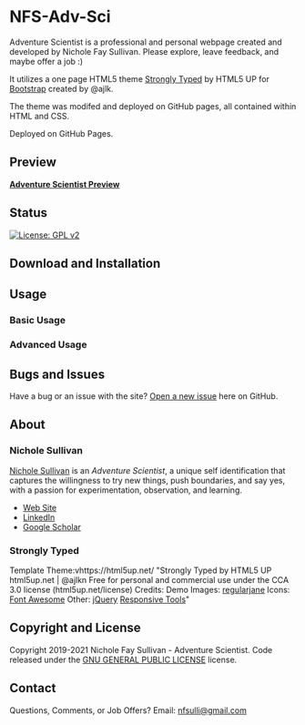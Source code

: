 # NFS-Adv-Sci
Adventure Scientist is a professional and personal webpage created and developed by Nichole Fay Sullivan. Please explore, leave feedback, and maybe offer a job :)

It utilizes a one page HTML5 theme [Strongly Typed](html5up.net) by HTML5 UP for [Bootstrap](http://getbootstrap.com/) created by @ajlk.

The theme was modifed and deployed on GitHub pages, all contained within HTML and CSS.

Deployed on GitHub Pages.

## Preview

**[Adventure Scientist Preview](https://colee222.github.io/NFS-Adv-Sci/)**

## Status

[![License: GPL v2](https://img.shields.io/badge/License-GPL_v2-blue.svg)](https://www.gnu.org/licenses/old-licenses/gpl-2.0.en.html)

## Download and Installation

## Usage

### Basic Usage

### Advanced Usage

## Bugs and Issues

Have a bug or an issue with the site? [Open a new issue](https://github.com/colee222/NFS-Adv-Sci/issues) here on GitHub.

## About

### Nichole Sullivan

[Nichole Sullivan](https://colee222.github.io/NFS-Adv-Sci/) is an *Adventure Scientist*, a unique self identification that captures the willingness to try new things, push boundaries, and say yes, with a passion for experimentation, observation, and learning.

* [Web Site](https://colee222.github.io/NFS-Adv-Sci/)
* [LinkedIn](https://www.linkedin.com/in/nicholesullivan)
* [Google Scholar](https://scholar.google.com/citations?user=XphOlooAAAAJ&hl=en)

### Strongly Typed

Template Theme:vhttps://html5up.net/
"Strongly Typed by HTML5 UP html5up.net | @ajlkn
Free for personal and commercial use under the CCA 3.0 license (html5up.net/license)
Credits:
	Demo Images:
		[regularjane](regularjane.deviantart.com)
	Icons:
		[Font Awesome](fontawesome.io)
	Other:
		[jQuery](jquery.com)
		[Responsive Tools](github.com/ajlkn/responsive-tools)"

## Copyright and License

Copyright 2019-2021 Nichole Fay Sullivan - Adventure Scientist. Code released under the [GNU GENERAL PUBLIC LICENSE](https://github.com/colee222/NFS-Adv-Sci/blob/main/LICENSE) license.

## Contact
Questions, Comments, or Job Offers? Email: [nfsulli@gmail.com](nfsulli@gmail.com)
